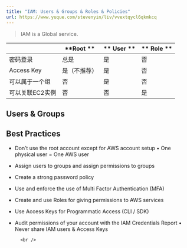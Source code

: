 ```yaml
---
title: "IAM: Users & Groups & Roles & Policies"
url: https://www.yuque.com/stevenyin/liv/vvextqycl6qkmkcq
---
```


> IAM is a Global service.

<a name="J0Jr4"></a>





|   | **Root ** | ** User ** | ** Role ** |
| --- | --- | --- | --- |
| 密码登录 | 总是 | 是 | 否 |
| Access Key | 是（不推荐） | 是 | 否 |
| 可以属于一个组 | 否 | 是 | 否 |
| 可以关联EC2实例 | 否 | 否 | 是 |

<a name="TiPH7"></a>

## Users & Groups

<a name="gRHGA"></a>

## Best Practices

- Don’t use the root account except for AWS account setup • One physical user = One AWS user
- Assign users to groups and assign permissions to groups
- Create a strong password policy
- Use and enforce the use of Multi Factor Authentication (MFA)
- Create and use Roles for giving permissions to AWS services
- Use Access Keys for Programmatic Access (CLI / SDK)
- Audit permissions of your account with the IAM Credentials Report • Never share IAM users & Access Keys

        <br /> 	 
